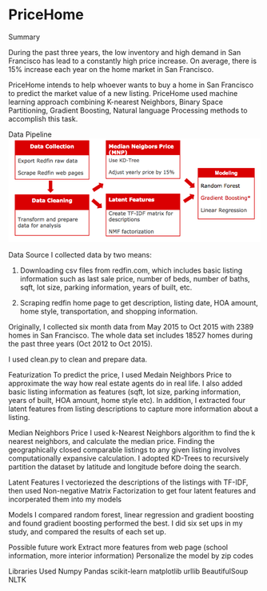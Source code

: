 # PriceHome

Summary

During the past three years, the low inventory and high demand in San Francisco has lead to a constantly high price increase. On average, there is 15% increase each year on the home market in San Francisco.

PriceHome intends to help whoever wants to buy a home in San Francisco to predict the market value of a new listing. PriceHome used machine learning approach combining K-nearest Neighbors, Binary Space Partitioning, Gradient Boosting, Natural language Processing methods to accomplish this task.

Data Pipeline
![data pipeline](readme/data_pipe.png)

Data Source
I collected data by two means:
1. Downloading csv files from redfin.com, which includes basic listing information such as last sale price, number of beds, number of baths, sqft, lot size, parking information, years of built, etc.

2. Scraping redfin home page to get description, listing date, HOA amount, home style, transportation, and shopping information.

Originally, I collected six month data from May 2015 to Oct 2015 with 2389 homes in San Francisco. The whole data set includes 18527 homes during the past three years (Oct 2012 to Oct 2015).

I used clean.py to clean and prepare data.

Featurization
To predict the price, I used Medain Neighbors Price to approximate the way how real estate agents do in real life. I also added basic listing information as features (sqft, lot size, parking information, years of built, HOA amount, home style etc). In addition, I extracted four latent features from listing descriptions to capture more information about a listing.

Median Neighbors Price
I used k-Nearest Neighbors algorithm to find the k nearest neighbors, and calculate the median price. Finding the geographically closed comparable listings to any given listing involves computationally expansive calculation. I adopted KD-Trees to recursively partition the dataset by latitude and longitude before doing the search.

Latent Features
I vectoriezed the descriptions of the listings with TF-IDF, then used Non-negative Matrix Factorization to get four latent features and incorperated them into my models

Models
I compared random forest, linear regression and gradient boosting and found gradient boosting performed the best.
I did six set ups in my study, and compared the results of each set up.


Possible future work
Extract more features from web page (school information, more interior information)
Personalize the model by zip codes



Libraries Used
Numpy
Pandas
scikit-learn
matplotlib
urllib
BeautifulSoup
NLTK




